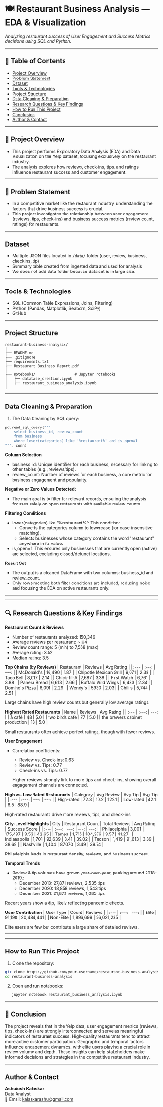 
# 🍽️ Restaurant Business Analysis — EDA & Visualization

_Analyzing restaurant success of User Engagement and Success Metrics decisions using SQL and Python._

---

## 📌 Table of Contents
- <a href="#overview">Project Overview</a>
- <a href="#Problem Statement">Problem Statement</a>
- <a href="#dataset">Dataset</a>
- <a href="#tools--technologies">Tools & Technologies</a>
- <a href="#project-structure">Project Structure</a>
- <a href="#data-cleaning--preparation">Data Cleaning & Preparation</a>
- <a href="#research-questions--key-findings">Research Questions & Key Findings</a>
- <a href="#how-to-run-this-project">How to Run This Project</a>
- <a href="#final-recommendations">Conclusion</a>
- <a href="#author--contact">Author & Contact</a>

---
<h2><a class="anchor" id="overview"></a>📌 Project Overview</h2>

- This project performs Exploratory Data Analysis (EDA) and Data Visualization on the Yelp dataset, focusing exclusively on the restaurant industry.
- The analysis explores how reviews, check-ins, tips, and ratings influence restaurant success and customer engagement.

---
<h2><a class="anchor" id="Problem Statement"></a>🎯 Problem Statement</h2>

- In a competitive market like the restaurant industry, understanding the factors that drive business success is crucial.
- This project investigates the relationship between user engagement (reviews, tips, check-ins) and business success metrics (review count, ratings) for restaurants.

---
<h2><a class="anchor" id="dataset"></a>Dataset</h2>

- Multiple JSON files located in `/data/` folder (user, review, business, checkins, tip)
- Summary table created from ingested data and used for analysis
- We does not add data folder because data set is in large size.

---

<h2><a class="anchor" id="tools--technologies"></a>Tools & Technologies</h2>

- SQL (Common Table Expressions, Joins, Filtering)
- Python (Pandas, Matplotlib, Seaborn, SciPy)
- GitHub

---
<h2><a class="anchor" id="project-structure"></a>Project Structure</h2>

```
restaurant-business-analysis/
│
├── README.md
├── .gitignore
├── requirements.txt
├── Restaurant Business Report.pdf
│
├── notebooks/                  # Jupyter notebooks
│   ├── database_creation.ipynb
│   ├── restaurant_business_analysis.ipynb
│
```

---
<h2><a class="anchor" id="data-cleaning--preparation"></a>Data Cleaning & Preparation</h2>

1. The Data Cleaning by SQL query:
```python
pd.read_sql_query("""
    select business_id, review_count
    from business
    where lower(categories) like '%restaurant%' and is_open=1
""", conn)

```

**Column Selection**
- business_id: Unique identifier for each business, necessary for linking to other tables (e.g., reviews/tips).
- review_count: Number of reviews for each business, a core metric for business engagement and popularity.

**Negative or Zero Values Detected:**
- The main goal is to filter for relevant records, ensuring the analysis focuses solely on open restaurants with available review counts.

**Filtering Conditions**
- lower(categories) like '%restaurant%': This condition:
	- Converts the categories column to lowercase (for case-insensitive matching).
	- Selects businesses whose category contains the word "restaurant" anywhere in its value.
- is_open=1: This ensures only businesses that are currently open (active) are selected, excluding closed/defunct locations.

**Result Set**
- The output is a cleaned DataFrame with two columns: business_id and review_count.
- Only rows meeting both filter conditions are included, reducing noise and focusing the EDA on active restaurants only.


---

---
<h2><a class="anchor" id="research-questions--key-findings"></a>🔍 Research Questions & Key Findings</h2>

**Restaurant Count & Reviews**
- Number of restaurants analyzed: 150,346
- Average reviews per restaurant: ~104
- Review count range: 5 (min) to 7,568 (max)
-  Average rating: 3.52
- Median rating: 3.5

**Top Chains (by Reviews)**
| Restaurant | Reviews | Avg Rating |
| :--- | :---: | ---: |
| McDonald's | 16,490 | 1.87 |
| Chipotle Mexican Grill | 9,071 | 2.38 |
| Taco Bell | 8,017	 | 2.14 |
| Chick-fil-A | 7,687 | 3.38 |
| First Watch | 6,761 | 3.88 |
| Panera Bread | 6,613 | 2.66 |
| Buffalo Wild Wings | 6,483 | 2.34 |
| Domino's Pizza | 6,091 | 2.29 |
| Wendy's | 5930 | 2.03 |
| Chili's | 5,744 | 2.51 |

Large chains have high review counts but generally low average ratings.

**Highest Rated Restaurants**
| Name | Reviews | Avg Rating |
| :--- | :---: | ---: |
| ā café | 48 | 5.0 |
| two birds cafe | 77 | 5.0 |
| the brewers cabinet production | 13 | 5.0 |

Small restaurants often achieve perfect ratings, though with fewer reviews.

**User Engagement**
- Correlation coefficients:
	- Review vs. Check-ins: 0.63
	- Review vs. Tips: 0.77
	-  Check-ins vs. Tips: 0.77

	Higher reviews strongly link to more tips and check-ins, showing overall engagement channels are connected.

**High vs. Low Rated Restaurants**
| Category | Avg Review | Avg Tip | Avg Tip |
| :--- | :---: | ---: | ---: |
| High-rated | 72.3 | 10.2 | 122.1 |
| Low-rated | 42.1 | 6.5 | 88.9 |

High-rated restaurants drive more reviews, tips, and check-ins.

**City-Level Highlights**
| City | Restaurant Count | Total Reviews | Avg Rating | Success Score |
| :--- | :---: | ---: | ---: | ---: |
| Philadelphia | 3,001 | 175,487 | 3.53 | 42.65 |
| Tampa | 1,715 | 104,376 | 3.57 | 41.27 |
| Indianapolis | 1,701 | 92,639 | 3.41 | 39.02 |
| Tucson | 1,419 | 91,613 | 3.39 | 38.69 |
| Nashville | 1,404 | 87,070 | 3.49 | 39.74 |

Philadelphia leads in restaurant density, reviews, and business success.

**Temporal Trends**
- Review & tip volumes have grown year-over-year, peaking around 2018-2019.:
	- December 2018: 27,871 reviews, 2,535 tips
	- December 2020: 18,858 reviews, 1,543 tips
	-  December 2021: 21,872 reviews, 1,085 tips

Recent years show a dip, likely reflecting pandemic effects.

**User Contribution**
| User Type | Count | Reviews |
| :--- | :---: | ---: |
| Elite | 91,198 | 20,484,441 |
| Non-Elite | 1,896,699 | 26,021,235 |

Elite users are few but contribute a large share of detailed reviews.

---

---
<h2><a class="anchor" id="how-to-run-this-project"></a>How to Run This Project</h2>

1. Clone the repository:
```bash
git clone https://github.com/your-username/restaurant-business-analysis.git
cd restaurant-business-analysis

```
2. Open and run notebooks:
```
   jupyter notebook restaurant_business_analysis.ipynb
```


---
<h2><a class="anchor" id="final-recommendations"></a>📌 Conclusion</h2>

The project reveals that in the Yelp data, user engagement metrics (reviews, tips, check-ins) are strongly interconnected and serve as meaningful indicators of restaurant success. High-quality restaurants tend to attract more active customer participation. Geographic and temporal factors influence engagement dynamics, with elite users playing a crucial role in review volume and depth. These insights can help stakeholders make informed decisions and strategies in the competitive restaurant industry.

---
<h2><a class="anchor" id="author--contact"></a>Author & Contact</h2>

**Ashutosh Kalaskar**  
Data Analyst  
📧 Email: kalaskarashu@gmail.com
